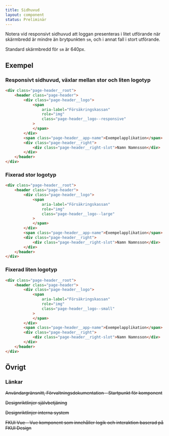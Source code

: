 ```yaml
---
title: Sidhuvud
layout: component
status: Preliminär
---
```


Notera vid responsivt sidhuvud att loggan presenteras i litet utförande när skärmbredd är mindre än brytpunkten `sm`, och i annat fall i stort utförande.

Standard skärmbredd för `sm` är 640px.

## Exempel

### Responsivt sidhuvud, växlar mellan stor och liten logotyp

```html
<div class="page-header__root">
    <header class="page-header">
        <div class="page-header__logo">
            <span
                aria-label="Försäkringskassan"
                role="img"
                class="page-header__logo--responsive"
            >
            </span>
        </div>
        <span class="page-header__app-name">Exempelapplikation</span>
        <div class="page-header__right">
            <div class="page-header__right-slot">Namn Namnsson</div>
        </div>
    </header>
</div>
```

### Fixerad stor logotyp

```html
<div class="page-header__root">
    <header class="page-header">
        <div class="page-header__logo">
            <span
                aria-label="Försäkringskassan"
                role="img"
                class="page-header__logo--large"
            >
            </span>
        </div>
        <span class="page-header__app-name">Exempelapplikation</span>
        <div class="page-header__right">
            <div class="page-header__right-slot">Namn Namnsson</div>
        </div>
    </header>
</div>
```

### Fixerad liten logotyp

```html
<div class="page-header__root">
    <header class="page-header">
        <div class="page-header__logo">
            <span
                aria-label="Försäkringskassan"
                role="img"
                class="page-header__logo--small"
            >
            </span>
        </div>
        <span class="page-header__app-name">Exempelapplikation</span>
        <div class="page-header__right">
            <div class="page-header__right-slot">Namn Namnsson</div>
        </div>
    </header>
</div>
```

## Övrigt

### Länkar

~~Användargränsnitt, Förvaltningsdokumentation - Startpunkt för komponent~~

~~Designriktlinjer självbetjäning~~

~~Designriktlinjer interna system~~

~~FKUI Vue - Vue komponent som innehåller logik och interaktion baserad på FKUI Design~~
